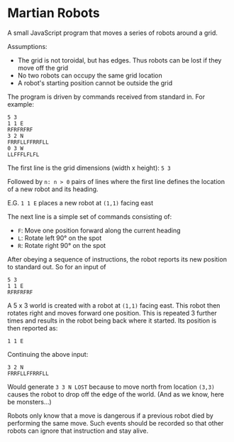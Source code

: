 # Martian Robots

A small JavaScript program that moves a series of robots around a grid.

Assumptions:

* The grid is not toroidal, but has edges. Thus robots can be lost if they move off the grid
* No two robots can occupy the same grid location
* A robot's starting position cannot be outside the grid

The program is driven by commands received from standard in.  For example:

```
5 3
1 1 E
RFRFRFRF
3 2 N
FRRFLLFFRRFLL
0 3 W
LLFFFLFLFL
```

The first line is the grid dimensions (width x height): `5 3`

Followed by `n: n > 0` pairs of lines where the first line defines the location of a new robot and its heading.

E.G. `1 1 E` places a new robot at `(1,1)` facing east

The next line is a simple set of commands consisting of:

* `F`: Move one position forward along the current heading
* `L`: Rotate left 90&deg; on the spot
* `R`: Rotate right 90&deg; on the spot

After obeying a sequence of instructions, the robot reports its new position to standard out.  So for an input of

```
5 3
1 1 E
RFRFRFRF
```

A 5 x 3 world is created with a robot at `(1,1)` facing east.  This robot then rotates right and moves forward one position.  This is repeated 3 further times and results in the robot being back where it started.  Its position is then reported as:

`1 1 E`

Continuing the above input:

```
3 2 N
FRRFLLFFRRFLL
```

Would generate `3 3 N LOST` because to move north from location `(3,3)` causes the robot to drop off the edge of the world.  (And as we know, here be monsters...)

Robots only know that a move is dangerous if a previous robot died by performing the same move.  Such events should be recorded so that other robots can ignore that instruction and stay alive.

